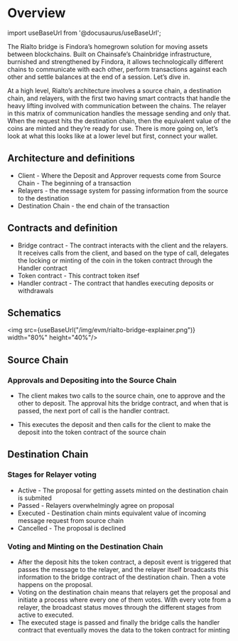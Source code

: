 # Overview

import useBaseUrl from '@docusaurus/useBaseUrl';



The Rialto bridge is Findora’s homegrown solution for moving assets between blockchains. Built on Chainsafe’s Chainbridge infrastructure, burnished and strengthened by Findora, it allows technologically different chains to communicate with each other, perform transactions against each other and settle balances at the end of a session. Let’s dive in.

At a high level, Rialto’s architecture involves a source chain, a destination chain, and relayers, with the first two having smart contracts that handle the heavy lifting involved with communication between the chains. The relayer in this matrix of communication handles the message sending and only that. When the request hits the destination chain, then the equivalent value of the coins are minted and they’re ready for use. There is more going on, let’s look at what this looks like at a lower level but first, connect your wallet.





## Architecture and definitions

- Client - Where the Deposit and Approver requests come from
Source Chain - The beginning of a transaction
- Relayers - the message system for passing information from the source to the destination
- Destination Chain - the end chain of the transaction

## Contracts and definition

- Bridge contract - The contract interacts with the client and the relayers. It receives calls from the client, and based on the type of call, delegates the locking or minting of the coin in the token contract through the Handler contract
- Token contract - This contract token itsef
- Handler contract - The contract that handles executing deposits or withdrawals

## Schematics

<img src={useBaseUrl("/img/evm/rialto-bridge-explainer.png")} width="80%" height="40%"/>

## Source Chain

### Approvals and Depositing into the Source Chain

- The client makes two calls to the source chain, one to approve and the other to deposit. The approval hits the bridge contract, and when that is passed, the next port of call is the handler contract.

- This executes the deposit and then calls for the client to make the deposit into the token contract of the source chain


## Destination Chain

### Stages for Relayer voting

- Active - The proposal for getting assets minted on the destination chain is submited
- Passed - Relayers overwhelmingly agree on proposal
- Executed - Destination chain mints equivalent value of incoming message request from source chain
- Cancelled - The proposal is declined



### Voting and Minting on the Destination Chain

- After the deposit hits the token contract, a deposit event is triggered that passes the message to the relayer, and the relayer itself broadcasts this information to the bridge contract of the destination chain. Then a vote happens on the proposal.
- Voting on the destination chain means that relayers get the proposal and initiate a process where every one of them votes. With every vote from a relayer, the broadcast status moves through the different stages from active to executed.
- The executed stage is passed and finally the bridge calls the handler contract that eventually moves the data to the token contract for minting
